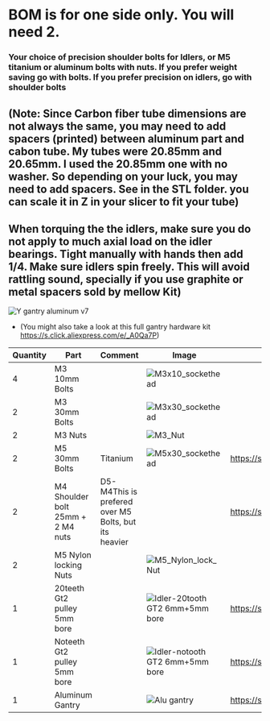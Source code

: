 # BOM is for one side only. You will need 2. 

### Your choice of precision shoulder bolts for Idlers, or M5 titanium or aluminum bolts with nuts. If you prefer weight saving go with bolts. If you prefer precision on idlers, go with shoulder bolts

## (Note: Since Carbon fiber tube dimensions are not always the same, you may need to add spacers (printed) between aluminum part and cabon tube. My tubes were 20.85mm and 20.65mm. I used the 20.85mm one with no washer. So depending on your luck, you may need to add spacers. See in the STL folder. you can scale it in Z in your slicer to fit your tube)

## When torquing the the idlers, make sure you do not apply to much axial load on the idler bearings. Tight manually with hands then add 1/4. Make sure idlers spin freely. This will avoid rattling sound, specially if you use graphite or metal spacers sold by mellow Kit)
![Y gantry aluminum v7](https://user-images.githubusercontent.com/37383368/137658941-ec4aa107-41c0-4470-adfa-1b0e90ed75c5.gif)




- (You might also take a look at this full gantry hardware kit https://s.click.aliexpress.com/e/_A0Qa7P)

| Quantity | Part                         | Comment              | Image  | Links  |
| ------ | ----                           | -------              | -----  | -----	|
| 4       | M3 10mm Bolts                |                      | ![M3x10_sockethead](https://user-images.githubusercontent.com/37383368/137555951-bb03f918-6a68-4438-8133-c0722c0724b8.png)	        | |
| 2       | M3 30mm Bolts                |                      | ![M3x30_sockethead](https://user-images.githubusercontent.com/37383368/137555991-525f57f0-da1a-4922-9bb3-4b5c6d637cf9.png)	        | |
| 2       | M3      Nuts                 |                      |	![M3_Nut](https://user-images.githubusercontent.com/37383368/137556074-d3ab0e36-4beb-4c0f-bf44-8c958c22835d.png)        | |
| 2       | M5 30mm Bolts                | Titanium             | ![M5x30_sockethead](https://user-images.githubusercontent.com/37383368/137568142-ad0c4a68-35b8-401d-95d4-b38016f7dc2f.png)  | https://s.click.aliexpress.com/e/_ABwfEB |
| 2       | M4 Shoulder bolt 25mm + 2 M4 nuts| D5-M4This is prefered over M5 Bolts, but its heavier             |   | https://s.click.aliexpress.com/e/_DEXaIjF |
| 2       | M5 	  Nylon locking Nuts     |	                    | ![M5_Nylon_lock_Nut](https://user-images.githubusercontent.com/37383368/137568209-927231b1-e53c-4e20-9e5d-87a42bd3776d.png)       | |
| 1       | 20teeth Gt2 pulley 5mm bore  |                      |![Idler-20tooth GT2 6mm+5mm bore](https://user-images.githubusercontent.com/37383368/137568220-210812a1-030e-484e-b300-b46fc85ad540.png)	        | https://s.click.aliexpress.com/e/_A79ECg |
| 1       | Noteeth Gt2 pulley 5mm bore  |                      |	 ![Idler-notooth GT2 6mm+5mm bore](https://user-images.githubusercontent.com/37383368/137568225-e9d932f8-454c-4998-83cd-08d55784b56d.png)       | https://s.click.aliexpress.com/e/_A79ECg |
| 1       | Aluminum Gantry              |                      |	![Alu gantry](https://user-images.githubusercontent.com/37383368/137568268-bece867b-26bb-46b2-a193-4a470b58ea98.PNG)        | https://s.click.aliexpress.com/e/_9Ghgwj |


